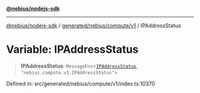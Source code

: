 [**@nebius/nodejs-sdk**](../../../../../README.md)

***

[@nebius/nodejs-sdk](../../../../../README.md) / [generated/nebius/compute/v1](../README.md) / IPAddressStatus

# Variable: IPAddressStatus

> **IPAddressStatus**: `MessageFns`\<[`IPAddressStatus`](../interfaces/IPAddressStatus.md), `"nebius.compute.v1.IPAddressStatus"`\>

Defined in: src/generated/nebius/compute/v1/index.ts:10370
